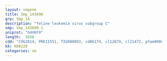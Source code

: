```yaml
---
layout: smgene
title: Smp_143690
grp: Smp_14
description: "feline leukemia virus subgroup C"
smp: Smp_143690.1
uniprot: "G4VKF9"
length:  1656
cdd: "COG2814, PRK11551, TIGR00893, cd06174, cl12079, cl21472, pfam00083, pfam04123, pfam07690"
kk: K08220
categories: sm
---
```


